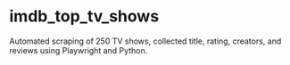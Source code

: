 # imdb_top_tv_shows
Automated scraping of 250 TV shows, collected title, rating, creators, and reviews using Playwright and Python.
